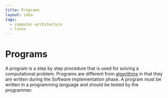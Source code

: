 ```yaml
---
title: Programs
layout: idea
tags:
  - computer-architecture
  - linux
---
```


# Programs

A program is a step by step procedure that is used for solving a computational
problem. Programs are different from
[algorithms](/computer-engineering/Algorithms) in that they are written during
the Software implementation phase. A program must be written in a programming
language and should be tested by the programmer.

